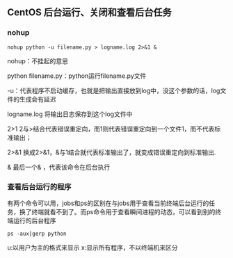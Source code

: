 ## CentOS 后台运行、关闭和查看后台任务

### nohup

```shell
nohup python -u filename.py > logname.log 2>&1 &
```

nohup：不挂起的意思

python filename.py：python运行filename.py文件

-u：代表程序不启动缓存，也就是把输出直接放到log中，没这个参数的话，log文件的生成会有延迟

logname.log 将输出日志保存到这个log文件中

2>1	2与>结合代表错误重定向，而1则代表错误重定向到一个文件1，而不代表标准输出；

2>&1   换成2>&1，&与1结合就代表标准输出了，就变成错误重定向到标准输出.

&		最后一个& ，代表该命令在后台执行

### 查看后台运行的程序

有两个命令可以用，jobs和ps的区别在与jobs用于查看当前终端后台运行的任务，换了终端就看不到了。而ps命令用于查看瞬间进程的动态，可以看到别的终端运行的后台程序

```shell
ps -aux|gerp python
```

u:以用户为主的格式来显示  x:显示所有程序，不以终端机来区分